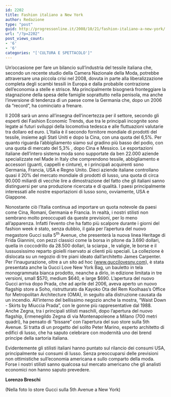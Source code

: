 ```yaml
---
id: 2202
title: Fashion italiano a New York
author: Redazione
type: "post"
guid: http://progressonline.it/2008/10/21/fashion-italiano-a-new-york/
url: "/?p=2202"
post_views_count:
- '6'
- '6'
categories: "['CULTURA E SPETTACOLO']"
---
```


Un’occasione per fare un bilancio sull’industria del tessile italiana che, secondo un recente studio della Camera Nazionale della Moda, potrebbe attraversare una piccola crisi nel 2008, dovuta in parte alla liberalizzazione completa degli scambi tessili in Europa e dalla probabile contrazione dell’economia a stelle e strisce. Ma principalmente bisognerà fronteggiare la stagnazione della spesa delle famiglie soprattutto nella penisola, ma anche l’inversione di tendenza di un paese come la Germania che, dopo un 2006 da “record”, ha cominciato a frenare.

Il 2008 sarà un anno all’insegna dell’incertezza per il settore, secondo gli esperti dei Fashion Economic Trends, due tra le principali incognite sono legate ai futuri sviluppi della locomotiva tedesca e alle fluttuazioni valutarie tra dollaro ed euro. L’Italia è il secondo fornitore mondiale di prodotti del tessile, insieme agli Stati Uniti e dopo la Cina, con una quota del 6,5%.<span style="font-size: 10pt; font-family: Arial; "> </span>Per quanto riguarda l’abbigliamento siamo sul gradino più basso del podio, con una quota di mercato del 5,3% , dopo Cina e Messico.<span style="font-size: 10pt; font-family: Arial; "> </span>Le esportazioni italiane dell’intero sistema moda sono supportate da ben 22.000 aziende specializzate nel Made in Italy che comprendono tessile, abbigliamento e accessori (guanti, cappelli e cinture), e i principali acquirenti sono Germania, Francia, USA e Regno Unito. Dieci aziende italiane controllano quasi il 20% del mercato mondiale di prodotti di lusso, una quota di circa 90.000 miliardi di vecchie lire a dimostrazione del fatto che gli italiani sanno distinguersi per una produzione ricercata e di qualità. I paesi principalmente interessati alle nostre esportazioni di lusso sono, ovviamente, USA e Giappone.

Nonostante ciò l’Italia continua ad importare un quota notevole da paesi come Cina, Romani, Germania e Francia. In realtà, i nostri stilisti non sembrano molto preoccupati da queste previsioni, per lo meno all’apparenza. Infatti l’evento che ha fatto più scalpore durante i giorni del fashion week è stato, senza dubbio, il gala per l’apertura del nuovo megastore Gucci sulla 5<sup>th</sup> Avenue, che presenterà la nuova linea Heritage di Frida Giannini, con pezzi classici come la borsa in pitone da 3.690 dollari, quella in coccodrillo da 28.500 dollari, la sciarpa , le valigie, le borse e il lussuosissimo reparto gioielli riservato ai clienti più speciali. La collezione è dislocata su un negozio di tre piani ideato dall’architetto James Carpenter. Per l’inaugurazione, oltre a un sito ad hoc (www.guccilovesny.com), è stata presentata anche la Gucci Love New York Bag, un bauletto in tela monogrammata bianca prodotto, neanche a dirlo, in edizione limitata in tre versioni, small $570, medium $640, e large $690. L’apertura del nuovo Gucci arriva dopo Prada, che ad aprile del 2006, aveva aperto un nuovo flagship store a Soho, ristrutturato da Kayoko Ota del Rem Koolhaas’s Office for Metropolitan Architecture (OMA), in seguito alla distruzione causata da un incendio. All’interno del bellissimo negozio anche la mostra, “**<span style="font-weight: normal; ">Waist Down - Skirts by Miuccia Prada</span>**”, con le gonne più rappresentative dal 1988. Anche Zegna, tra i principali stilisti maschili, dopo l’apertura del nuovo flagship, Ermenegildo Zegna di via Montenapoleone a Milano (700 metri quadri), ha pensato di “bissare” con l’apertura del suo store sulla 5th Avenue. Si tratta di un progetto del solito Peter Marino, esperto architetto di edifici di lusso, che ha saputo celebrare con modernità uno dei brend principe della sartoria italiana.

Evidentemente gli stilisti italiani hanno puntato sul rilancio dei consumi USA, principalmente sui consumi di lusso. Senza preoccuparsi delle previsioni non ottimistiche sull’economia americana e sullo comparto della moda. Forse i nostri stilisti sanno qualcosa sul mercato americano che gli analisti economici non hanno saputo prevedere.

**Lorenzo Breschi**

(Nella foto lo store Gucci sulla 5th Avenue a New York)